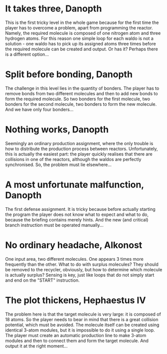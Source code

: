 # It takes three, Danopth
This is the first tricky level in the whole game because for the first time the player has to overcome a problem, apart from programming the reactor. Namely, the required molecule is composed of one nitrogen atom and three hydrogen atoms. For this reason one simple loop for each waldo is not a solution - one waldo has to pick up its assigned atoms three times before the required molecule can be created and output. Or has it? Perhaps there is a different option...
# Split before bonding, Danopth
The challenge in this level lies in the quantity of bonders. The player has to remove bonds from two different molecules and then to add new bonds to form the required molecule. So two bonders for the first molecule, two bonders for the second molecule, two bonders to form the new molecule. And we have only four bonders...
# Nothing works, Danopth
Seemingly an ordinary production assignment, where the only trouble is how to distribute the production process between reactors. Unfortunately, this is actually the easiest part: the player quickly realises that there are collisions in one of the reactors, although the waldos are perfectly synchronised. So, the problem must lie elsewhere...
# A most unfortunate malfunction, Danopth
The first defense assignment. It is tricky because before actually starting the program the player does not know what to expect and what to do, because the briefing contains merely hints. And the new (and critical) branch instruction must be operated manually...
# No ordinary headache, Alkonost
One input area, two different molecules. One appears 3 times more frequently than the other. What to do with surplus molecules? They should be removed to the recycler, obviously, but how to determine which molecule is actually surplus? Sensing is key, just like loops that do not simply start and end on the "START" instruction.
# The plot thickens, Hephaestus IV
The problem here is that the target molecule is very large: it is composed of 18 atoms. So the player needs to bear in mind that there is a great collision potential, which must be avoided. The molecule itself can be created using identical 3-atom modules, but it is impossible to do it using a single loop. The player must create an automatic production line to make 3-atom modules and then to connect them and form the target molecule. And output it at the right moment...
